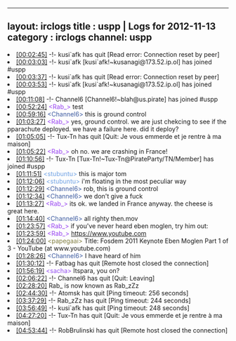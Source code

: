 
---
layout: irclogs
title : uspp | Logs for 2012-11-13
category : irclogs
channel: uspp
---
<li class="logitem"><a href="#00:02:45" name="00:02:45" class="time">[00:02:45]</a> -!- <span class="quit">kusi`afk</span> has quit [Read error: Connection reset by peer] </li>
<li class="logitem"><a href="#00:03:03" name="00:03:03" class="time">[00:03:03]</a> -!- <span class="join">kusi`afk</span> [kusi`afk!~kusanagi@173.52.ip.ol] has joined #uspp </li>
<li class="logitem"><a href="#00:03:37" name="00:03:37" class="time">[00:03:37]</a> -!- <span class="quit">kusi`afk</span> has quit [Read error: Connection reset by peer] </li>
<li class="logitem"><a href="#00:03:53" name="00:03:53" class="time">[00:03:53]</a> -!- <span class="join">kusi`afk</span> [kusi`afk!~kusanagi@173.52.ip.ol] has joined #uspp </li>
<li class="logitem"><a href="#00:11:08" name="00:11:08" class="time">[00:11:08]</a> -!- <span class="join">Channel6</span> [Channel6!~blah@us.pirate] has joined #uspp </li>
<li class="logitem"><a href="#00:52:24" name="00:52:24" class="time">[00:52:24]</a> <span class="person" style="color:#9742f1">&lt;Rab_&gt;</span> test </li>
<li class="logitem"><a href="#00:59:16" name="00:59:16" class="time">[00:59:16]</a> <span class="person" style="color:#3d5ba0">&lt;Channel6&gt;</span> this is ground control </li>
<li class="logitem"><a href="#01:03:27" name="01:03:27" class="time">[01:03:27]</a> <span class="person" style="color:#9742f1">&lt;Rab_&gt;</span> yes, ground control. we are just chekcing to see if the pparachute deployed. we have a failure here. did it deploy? </li>
<li class="logitem"><a href="#01:05:05" name="01:05:05" class="time">[01:05:05]</a> -!- <span class="quit">Tux-Tn</span> has quit [Quit: Je vous emmerde et je rentre à ma maison] </li>
<li class="logitem"><a href="#01:05:22" name="01:05:22" class="time">[01:05:22]</a> <span class="person" style="color:#9742f1">&lt;Rab_&gt;</span> oh no. we are crashing in France! </li>
<li class="logitem"><a href="#01:10:56" name="01:10:56" class="time">[01:10:56]</a> -!- <span class="join">Tux-Tn</span> [Tux-Tn!~Tux-Tn@PirateParty/TN/Member] has joined #uspp </li>
<li class="logitem"><a href="#01:11:51" name="01:11:51" class="time">[01:11:51]</a> <span class="person" style="color:#70a2e4">&lt;stubuntu&gt;</span> this is major tom </li>
<li class="logitem"><a href="#01:12:06" name="01:12:06" class="time">[01:12:06]</a> <span class="person" style="color:#70a2e4">&lt;stubuntu&gt;</span> i'm floating in the most peculiar way </li>
<li class="logitem"><a href="#01:12:29" name="01:12:29" class="time">[01:12:29]</a> <span class="person" style="color:#3d5ba0">&lt;Channel6&gt;</span> rob, this is ground control </li>
<li class="logitem"><a href="#01:12:34" name="01:12:34" class="time">[01:12:34]</a> <span class="person" style="color:#3d5ba0">&lt;Channel6&gt;</span> we don't give a fuck </li>
<li class="logitem"><a href="#01:13:27" name="01:13:27" class="time">[01:13:27]</a> <span class="person" style="color:#9742f1">&lt;Rab_&gt;</span> its ok. we landed in France anyway. the cheese is great here. </li>
<li class="logitem"><a href="#01:14:40" name="01:14:40" class="time">[01:14:40]</a> <span class="person" style="color:#3d5ba0">&lt;Channel6&gt;</span> all righty  then.mov </li>
<li class="logitem"><a href="#01:23:57" name="01:23:57" class="time">[01:23:57]</a> <span class="person" style="color:#9742f1">&lt;Rab_&gt;</span> if you've never heard eben moglen, try him out: </li>
<li class="logitem"><a href="#01:23:59" name="01:23:59" class="time">[01:23:59]</a> <span class="person" style="color:#9742f1">&lt;Rab_&gt;</span> <a href="https://www.youtube.com/watch?v=vNaIji_3xBE" target="_blank">https://www.youtube.com</a> </li>
<li class="logitem"><a href="#01:24:00" name="01:24:00" class="time">[01:24:00]</a> <span class="person" style="color:#817e41">&lt;papegaai&gt;</span> Title: Fosdem 2011 Keynote Eben Moglen Part 1 of 3 - YouTube (at www.youtube.com) </li>
<li class="logitem"><a href="#01:28:26" name="01:28:26" class="time">[01:28:26]</a> <span class="person" style="color:#3d5ba0">&lt;Channel6&gt;</span> I have heard of him </li>
<li class="logitem"><a href="#01:30:12" name="01:30:12" class="time">[01:30:12]</a> -!- <span class="quit">Fatbag</span> has quit [Remote host closed the connection] </li>
<li class="logitem"><a href="#01:56:19" name="01:56:19" class="time">[01:56:19]</a> <span class="person" style="color:#954ef2">&lt;sacha&gt;</span> Itspara, you on? </li>
<li class="logitem"><a href="#02:06:22" name="02:06:22" class="time">[02:06:22]</a> -!- <span class="quit">Channel6</span> has quit [Quit: Leaving] </li>
<li class="logitem"><a href="#02:28:20" name="02:28:20" class="time">[02:28:20]</a> <span class="nick">Rab_</span> is now known as <span class="nick">Rab_zZz</span> </li>
<li class="logitem"><a href="#02:44:30" name="02:44:30" class="time">[02:44:30]</a> -!- <span class="quit">Atomsk</span> has quit [Ping timeout: 256 seconds] </li>
<li class="logitem"><a href="#03:37:29" name="03:37:29" class="time">[03:37:29]</a> -!- <span class="quit">Rab_zZz</span> has quit [Ping timeout: 244 seconds] </li>
<li class="logitem"><a href="#03:56:49" name="03:56:49" class="time">[03:56:49]</a> -!- <span class="quit">kusi`afk</span> has quit [Ping timeout: 248 seconds] </li>
<li class="logitem"><a href="#04:27:20" name="04:27:20" class="time">[04:27:20]</a> -!- <span class="quit">Tux-Tn</span> has quit [Quit: Je vous emmerde et je rentre à ma maison] </li>
<li class="logitem"><a href="#04:53:44" name="04:53:44" class="time">[04:53:44]</a> -!- <span class="quit">RobBrulinski</span> has quit [Remote host closed the connection] </li>


